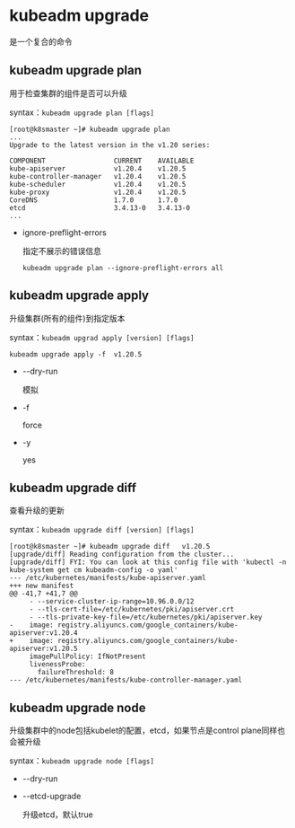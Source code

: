 # kubeadm upgrade

是一个复合的命令

## kubeadm upgrade plan

用于检查集群的组件是否可以升级

syntax：`kubeadm upgrade plan [flags]`

```
[root@k8smaster ~]# kubeadm upgrade plan
...
Upgrade to the latest version in the v1.20 series:

COMPONENT                 CURRENT    AVAILABLE
kube-apiserver            v1.20.4    v1.20.5
kube-controller-manager   v1.20.4    v1.20.5
kube-scheduler            v1.20.4    v1.20.5
kube-proxy                v1.20.4    v1.20.5
CoreDNS                   1.7.0      1.7.0
etcd                      3.4.13-0   3.4.13-0
...
```

- ignore-preflight-errors

  指定不展示的错误信息

  ```
  kubeadm upgrade plan --ignore-preflight-errors all
  ```

## kubeadm upgrade apply

升级集群(所有的组件)到指定版本

syntax：`kubeadm upgrad apply [version] [flags]`

```
kubeadm upgrade apply -f  v1.20.5
```

- --dry-run 

  模拟

- -f 

  force

- -y

  yes

## kubeadm upgrade diff

查看升级的更新

syntax：`kubeadm upgrade diff [version] [flags]`

```
[root@k8smaster ~]# kubeadm upgrade diff   v1.20.5
[upgrade/diff] Reading configuration from the cluster...
[upgrade/diff] FYI: You can look at this config file with 'kubectl -n kube-system get cm kubeadm-config -o yaml'
--- /etc/kubernetes/manifests/kube-apiserver.yaml
+++ new manifest
@@ -41,7 +41,7 @@
     - --service-cluster-ip-range=10.96.0.0/12
     - --tls-cert-file=/etc/kubernetes/pki/apiserver.crt
     - --tls-private-key-file=/etc/kubernetes/pki/apiserver.key
-    image: registry.aliyuncs.com/google_containers/kube-apiserver:v1.20.4
+    image: registry.aliyuncs.com/google_containers/kube-apiserver:v1.20.5
     imagePullPolicy: IfNotPresent
     livenessProbe:
       failureThreshold: 8
--- /etc/kubernetes/manifests/kube-controller-manager.yaml
```

## kubeadm upgrade node

升级集群中的node包括kubelet的配置，etcd，如果节点是control plane同样也会被升级

syntax：`kubeadm upgrade node [flags]`

- --dry-run

- --etcd-upgrade 

  升级etcd，默认true



































